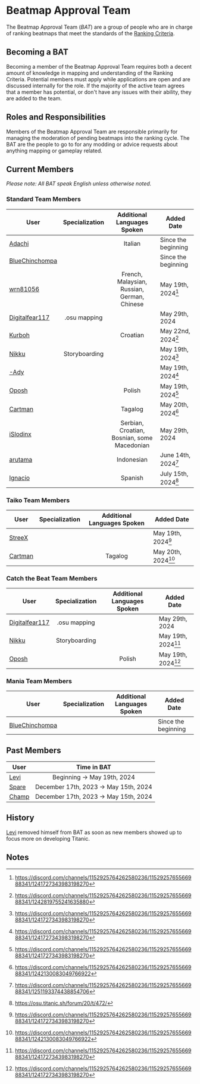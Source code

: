 # Beatmap Approval Team

The Beatmap Approval Team (_BAT_) are a group of people who are in charge of ranking beatmaps that meet the standards of the [Ranking Criteria](https://github.com/osuTitanic/wiki/blob/main/wiki/Ranking_Criteria/en.md). <!-- change link when official, just dont know how it'll be formatted -->
<!-- this feels very empty however after sitting on it for a few days I'm not sure what else to add -Nikku -->


## Becoming a BAT

Becoming a member of the Beatmap Approval Team requires both a decent amount of knowledge in mapping and understanding of the Ranking Criteria. Potential members must apply while applications are open and are discussed internally for the role. If the majority of the active team agrees that a member has potential, or don't have any issues with their ability, they are added to the team.


## Roles and Responsibilities

Members of the Beatmap Approval Team are responsible primarily for managing the moderation of pending beatmaps into the ranking cycle. The BAT are the people to go to for any modding or advice requests about anything mapping or gameplay related.


## Current Members

*Please note: All BAT speak English unless otherwise noted.*


### Standard Team Members

User | Specialization | Additional Languages Spoken | Added Date 
---|:---:|:---:|---
[Adachi](https://osu.titanic.sh/u/39)           |               | Italian                                     | Since the beginning
[BlueChinchompa](https://osu.titanic.sh/u/40)   |               |                                             | Since the beginning
[wrn81056](https://osu.titanic.sh/u/645)        |               | French, Malaysian, Russian, German, Chinese | May 19th, 2024[^1] 
[Digitalfear117](https://osu.titanic.sh/u/809)  | .osu mapping  |                                             | May 29th, 2024
[Kurboh](https://osu.titanic.sh/u/810)          |               | Croatian                                    | May 22nd, 2024[^3]
[Nikku](https://osu.titanic.sh/u/811)           | Storyboarding |                                             | May 19th, 2024[^1]
[-Ady](https://osu.titanic.sh/u/821)            |               |                                             | May 19th, 2024[^1]
[Oposh](https://osu.titanic.sh/u/829)           |               | Polish                                      | May 19th, 2024[^1]
[Cartman](https://osu.titanic.sh/u/857)         |               | Tagalog                                     | May 20th, 2024[^2]
[iSlodinx](https://osu.titanic.sh/u/869)        |               | Serbian, Croatian, Bosnian, some Macedonian | May 29th, 2024
[arutama](https://osu.titanic.sh/u/905)         |               | Indonesian                                  | June 14th, 2024[^4] 
[Ignacio](https://osu.titanic.sh/u/943)         |               | Spanish                                     | July 15th, 2024[^5]


### Taiko Team Members

User | Specialization | Additional Languages Spoken | Added Date 
---|:---:|:---:|---
[StreeX](https://osu.titanic.sh/u/67)           |   |          | May 19th, 2024[^1]
[Cartman](https://osu.titanic.sh/u/857)         |   | Tagalog  | May 20th, 2024[^2]


### Catch the Beat Team Members  
User | Specialization | Additional Languages Spoken | Added Date 
---|:---:|:---:|---
[Digitalfear117](https://osu.titanic.sh/u/809)  | .osu mapping  |        | May 29th, 2024
[Nikku](https://osu.titanic.sh/u/811)           | Storyboarding |        | May 19th, 2024[^1]
[Oposh](https://osu.titanic.sh/u/829)           |               | Polish | May 19th, 2024[^1]


### Mania Team Members
User | Specialization | Additional Languages Spoken | Added Date 
---|:---:|:---:|---
[BlueChinchompa](https://osu.titanic.sh/u/40)  |   |   | Since the beginning 


## Past Members

User | Time in BAT
---|:---:
[Levi](https://osu.titanic.sh/u/2)   | Beginning -> May 19th, 2024
[Spare](https://osu.titanic.sh/u/92) | December 17th, 2023 -> May 15th, 2024
[Champ](https://osu.titanic.sh/u/96) | December 17th, 2023 -> May 15th, 2024
<!--should we include fluxie? -->


## History

[Levi](https://osu.titanic.sh/u/2) removed himself from BAT as soon as new members showed up to focus more on developing Titanic.


## Notes
[^1]: https://discord.com/channels/1152925764262580236/1152925765566988341/1241727343983198270
[^2]: https://discord.com/channels/1152925764262580236/1152925765566988341/1242130083049766922
[^3]: https://discord.com/channels/1152925764262580236/1152925765566988341/1242819755241635880
[^4]: https://discord.com/channels/1152925764262580236/1152925765566988341/1251193374438854706
[^5]: https://osu.titanic.sh/forum/20/t/472/

<!-- I used https://web.archive.org/web/20120614084710/http://osu.ppy.sh/wiki/Beatmap_Appreciation_Team as a base and has a fair amount more information, if it's too much information some of it can be removed but it's nice to know imo -Nikku-->
